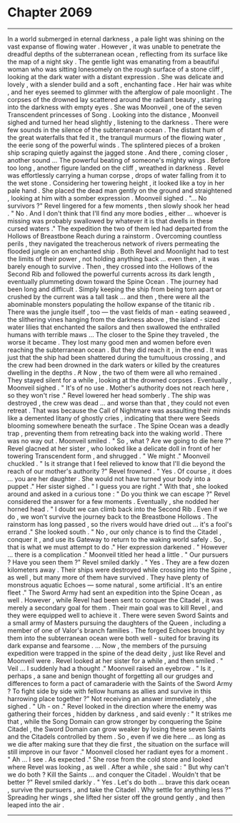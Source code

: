 
# Chapter 2069


---

In a world submerged in eternal darkness , a pale light was shining on the vast expanse of flowing water . However , it was unable to penetrate the dreadful depths of the subterranean ocean , reflecting from its surface like the map of a night sky .
The gentle light was emanating from a beautiful woman who was sitting lonesomely on the rough surface of a stone cliff , looking at the dark water with a distant expression . She was delicate and lovely , with a slender build and a soft , enchanting face . Her hair was white , and her eyes seemed to glimmer with the afterglow of pale moonlight .
The corpses of the drowned lay scattered around the radiant beauty , staring into the darkness with empty eyes .
She was Moonveil , one of the seven Transcendent princesses of Song .
Looking into the distance , Moonveil sighed and turned her head slightly , listening to the darkness .
There were few sounds in the silence of the subterranean ocean . The distant hum of the great waterfalls that fed it , the tranquil murmurs of the flowing water , the eerie song of the powerful winds . The splintered pieces of a broken ship scraping quietly against the jagged stone .
And there , coming closer , another sound …
The powerful beating of someone's mighty wings .
Before too long , another figure landed on the cliff , wreathed in darkness .
Revel was effortlessly carrying a human corpse , drops of water falling from it to the wet stone . Considering her towering height , it looked like a toy in her pale hand .
She placed the dead man gently on the ground and straightened , looking at him with a somber expression .
Moonveil sighed .
"... No survivors ?"
Revel lingered for a few moments , then slowly shook her head .
" No . And I don't think that I'll find any more bodies , either … whoever is missing was probably swallowed by whatever it is that dwells in these cursed waters ."
The expedition the two of them led had departed from the Hollows of Breastbone Reach during a rainstorm . Overcoming countless perils , they navigated the treacherous network of rivers permeating the flooded jungle on an enchanted ship . Both Revel and Moonlight had to test the limits of their power , not holding anything back … even then , it was barely enough to survive .
Then , they crossed into the Hollows of the Second Rib and followed the powerful currents across its dark length , eventually plummeting down toward the Spine Ocean .
The journey had been long and difficult . Simply keeping the ship from being torn apart or crushed by the current was a tall task … and then , there were all the abominable monsters populating the hollow expanse of the titanic rib . There was the jungle itself , too — the vast fields of man - eating seaweed , the slithering vines hanging from the darkness above , the island - sized water lilies that enchanted the sailors and then swallowed the enthralled humans with terrible maws …
The closer to the Spine they traveled , the worse it became . They lost many good men and women before even reaching the subterranean ocean .
But they did reach it , in the end .
It was just that the ship had been shattered during the tumultuous crossing , and the crew had been drowned in the dark waters or killed by the creatures dwelling in the depths . 𝘙
Now , the two of them were all who remained .
They stayed silent for a while , looking at the drowned corpses .
Eventually , Moonveil sighed .
" It's of no use . Mother's authority does not reach here , so they won't rise ."
Revel lowered her head somberly .
The ship was destroyed , the crew was dead … and worse than that , they could not even retreat .
That was because the Call of Nightmare was assaulting their minds like a demented litany of ghostly cries , indicating that there were Seeds blooming somewhere beneath the surface . The Spine Ocean was a deadly trap , preventing them from retreating back into the waking world .
There was no way out .
Moonveil smiled .
" So , what ? Are we going to die here ?"
Revel glacned at her sister , who looked like a delicate doll in front of her towering Transcendent form , and shrugged .
" We might ."
Moonveil chuckled .
" Is it strange that I feel relieved to know that I'll die beyond the reach of our mother's authority ?"
Revel frowned .
" Yes . Of course , it does … you are her daughter . She would not have turned your body into a puppet ."
Her sister sighed .
" I guess you are right ."
With that , she looked around and asked in a curious tone :
" Do you think we can escape ?"
Revel considered the answer for a few moments . Eventually , she nodded her horned head .
" I doubt we can climb back into the Second Rib . Even if we do , we won't survive the journey back to the Breastbone Hollows . The rainstorm has long passed , so the rivers would have dried out … it's a fool's errand ."
She looked south .
" No , our only chance is to find the Citadel , conquer it , and use its Gateway to return to the waking world safely . So , that is what we must attempt to do ."
Her expression darkened .
" However … there is a complication ."
Moonveil titled her head a little .
" Our pursuers ? Have you seen them ?"
Revel smiled darkly .
" Yes . They are a few dozen kilometers away . Their ships were destroyed while crossing into the Spine , as well , but many more of them have survived . They have plenty of monstrous aquatic Echoes — some natural , some artificial . It's an entire fleet ."
The Sword Army had sent an expedition into the Spine Ocean , as well . However , while Revel had been sent to conquer the Citadel , it was merely a secondary goal for them .
Their main goal was to kill Revel , and they were equipped well to achieve it . There were seven Sword Saints and a small army of Masters pursuing the daughters of the Queen , including a member of one of Valor's branch families . The forged Echoes brought by them into the subterranean ocean were both well - suited for braving its dark expanse and fearsome .
… Now , the members of the pursuing expedition were trapped in the spine of the dead deity , just like Revel and Moonveil were .
Revel looked at her sister for a while , and then smiled .
" Veil … I suddenly had a thought ."
Moonveil raised an eyebrow .
" Is it , perhaps , a sane and benign thought of forgetting all our grudges and differences to form a pact of camaraderie with the Saints of the Sword Army ? To fight side by side with fellow humans as allies and survive in this harrowing place together ?"
Not receiving an answer immediately , she sighed .
" Uh - on ."
Revel looked in the direction where the enemy was gathering their forces , hidden by darkness , and said evenly :
" It strikes me that , while the Song Domain can grow stronger by conquering the Spine Citadel , the Sword Domain can grow weaker by losing these seven Saints and the Citadels controlled by them . So , even if we die here … as long as we die after making sure that they die first , the situation on the surface will still improve in our favor ."
Moonveil closed her radiant eyes for a moment .
" Ah … I see . As expected ."
She rose from the cold stone and looked where Revel was looking , as well .
After a while , she said :
" But why can't we do both ? Kill the Saints ... and conquer the Citadel . Wouldn't that be better ?"
Revel smiled darkly .
" Yes . Let's do both … brave this dark ocean , survive the pursuers , and take the Citadel . Why settle for anything less ?"
Spreading her wings , she lifted her sister off the ground gently , and then leaped into the air .

---

